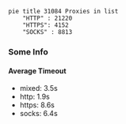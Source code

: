 
```mermaid
pie title 31084 Proxies in list
    "HTTP" : 21220
    "HTTPS": 4152
    "SOCKS" : 8813
```

### Some Info
#### Average Timeout

- mixed: 3.5s
- http: 1.9s
- https: 8.6s
- socks: 6.4s